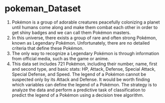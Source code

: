 # pokeman_Dataset
1.	Pokémon is a group of adorable creatures peacefully colonizing a planet until humans come along and make them combat each other in order to get shiny badges and we can call them Pokémon masters.
2.	In this universe, there exists a group of rare and often strong Pokémon, known as Legendary Pokémon. Unfortunately, there are no detailed criteria that define these Pokémon.
3.	The only way to recognize a Legendary Pokémon is through information from official media, such as the game or anime.
4.	This data set includes 721 Pokémon, including their number, name, first and second type, and basic stats: HP, Attack, Defense, Special Attack, Special Defense, and Speed. The legend of a Pokémon cannot be suspected only by its Attack and Defense. It would be worth finding which variables can define the legend of a Pokémon. The strategy is to analyze the data and perform a predictive task of classification to predict the legend of a Pokémon using a decision tree algorithm.
